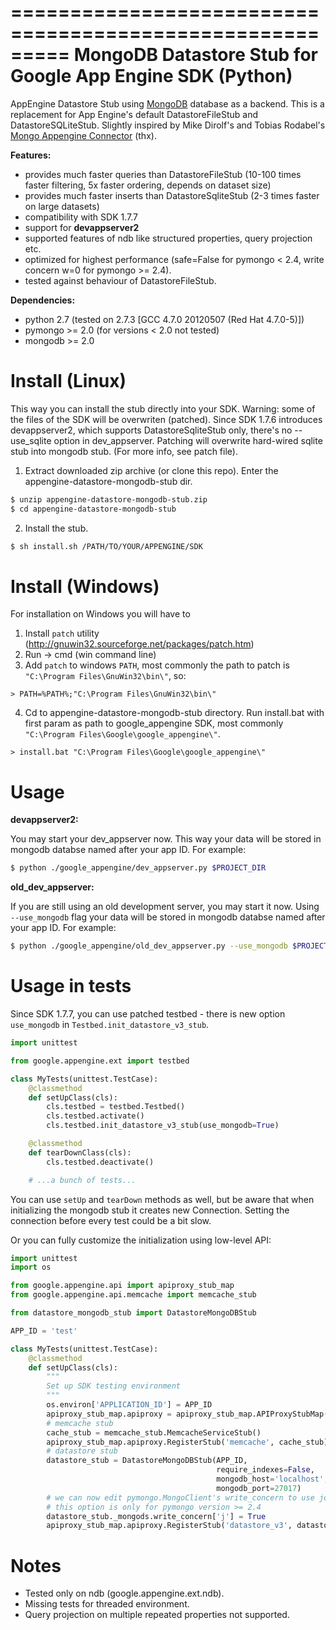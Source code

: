 =========================================================
MongoDB Datastore Stub for Google App Engine SDK (Python)
=========================================================
AppEngine Datastore Stub using [MongoDB](http://www.mongodb.org/) database as a backend.
This is a replacement for App Engine's default DatastoreFileStub and DatastoreSQLiteStub.
Slightly inspired by Mike Dirolf's and Tobias Rodabel's
[Mongo Appengine Connector](https://github.com/mdirolf/mongo-appengine-connector) (thx).

**Features:**
* provides much faster queries than DatastoreFileStub (10-100 times faster filtering, 5x faster ordering, depends on dataset size)
* provides much faster inserts than DatastoreSqliteStub (2-3 times faster on large datasets)
* compatibility with SDK 1.7.7
* support for **devappserver2**
* supported features of ndb like structured properties, query projection etc.
* optimized for highest performance (safe=False for pymongo < 2.4, write concern w=0 for pymongo >= 2.4).
* tested against behaviour of DatastoreFileStub.

**Dependencies:**
* python 2.7 (tested on 2.7.3 [GCC 4.7.0 20120507 (Red Hat 4.7.0-5)])
* pymongo >= 2.0 (for versions < 2.0 not tested)
* mongodb >= 2.0


Install (Linux)
===============
This way you can install the stub directly into your SDK. Warning: some of the files of the SDK
will be overwriten (patched). Since SDK 1.7.6 introduces devappserver2, which supports DatastoreSqliteStub
only, there's no --use_sqlite option in dev_appserver. Patching will overwrite hard-wired sqlite
stub into mongodb stub. (For more info, see patch file).


1. Extract downloaded zip archive (or clone this repo). Enter the appengine-datastore-mongodb-stub dir.
```bash
$ unzip appengine-datastore-mongodb-stub.zip
$ cd appengine-datastore-mongodb-stub
```

2. Install the stub.
```bash
$ sh install.sh /PATH/TO/YOUR/APPENGINE/SDK
```


Install (Windows)
=================
For installation on Windows you will have to

1. Install `patch` utility (http://gnuwin32.sourceforge.net/packages/patch.htm)
2. Run -> cmd (win command line)
3. Add `patch` to windows `PATH`, most commonly the path to patch is `"C:\Program Files\GnuWin32\bin\"`, so:
```dos
> PATH=%PATH%;"C:\Program Files\GnuWin32\bin\"
```

4. Cd to appengine-datastore-mongodb-stub directory. Run install.bat with first param as path to google_appengine SDK, most commonly
`"C:\Program Files\Google\google_appengine\"`.
```dos
> install.bat "C:\Program Files\Google\google_appengine\"
```



Usage
=====
**devappserver2:**

You may start your dev_appserver now. This way your data will be stored in mongodb databse named
after your app ID. For example:
```bash
$ python ./google_appengine/dev_appserver.py $PROJECT_DIR
```

**old_dev_appserver:**

If you are still using an old development server, you may start it now. Using `--use_mongodb` flag
your data will be stored in mongodb databse named after your app ID. For example:
```bash
$ python ./google_appengine/old_dev_appserver.py --use_mongodb $PROJECT_DIR
```

Usage in tests
==============
Since SDK 1.7.7, you can use patched testbed - there is new option `use_mongodb` in
`Testbed.init_datastore_v3_stub`.
```python
import unittest

from google.appengine.ext import testbed

class MyTests(unittest.TestCase):
    @classmethod
    def setUpClass(cls):
        cls.testbed = testbed.Testbed()
        cls.testbed.activate()
        cls.testbed.init_datastore_v3_stub(use_mongodb=True)

    @classmethod
    def tearDownClass(cls):
        cls.testbed.deactivate()

    # ...a bunch of tests...
```
You can use `setUp` and `tearDown` methods as well, but be aware that when initializing
the mongodb stub it creates new Connection. Setting the connection before every test could
be a bit slow.

Or you can fully customize the initialization using low-level API:
```python
import unittest
import os

from google.appengine.api import apiproxy_stub_map
from google.appengine.api.memcache import memcache_stub

from datastore_mongodb_stub import DatastoreMongoDBStub

APP_ID = 'test'

class MyTests(unittest.TestCase):
    @classmethod
    def setUpClass(cls):
        """
        Set up SDK testing environment
        """
        os.environ['APPLICATION_ID'] = APP_ID
        apiproxy_stub_map.apiproxy = apiproxy_stub_map.APIProxyStubMap()
        # memcache stub
        cache_stub = memcache_stub.MemcacheServiceStub()
        apiproxy_stub_map.apiproxy.RegisterStub('memcache', cache_stub)
        # datastore stub
        datastore_stub = DatastoreMongoDBStub(APP_ID,
                                              require_indexes=False,
                                              mongodb_host='localhost',
                                              mongodb_port=27017)
        # we can now edit pymongo.MongoClient's write_concern to use journaling
        # this option is only for pymongo version >= 2.4
        datastore_stub._mongods.write_concern['j'] = True
        apiproxy_stub_map.apiproxy.RegisterStub('datastore_v3', datastore_stub)
```


Notes
=====
* Tested only on ndb (google.appengine.ext.ndb).
* Missing tests for threaded environment.
* Query projection on multiple repeated properties not supported.

